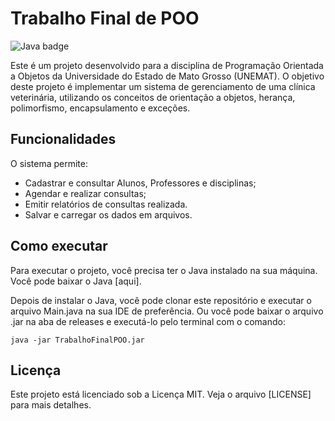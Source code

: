 # Trabalho Final de POO

<img src="https://img.shields.io/badge/Java-ED8B00?style=for-the-badge&logo=java&logoColor=white" alt="Java badge" />

Este é um projeto desenvolvido para a disciplina de Programação Orientada a Objetos da Universidade do Estado de Mato Grosso (UNEMAT). O objetivo deste projeto é implementar um sistema de gerenciamento de uma clínica veterinária, utilizando os conceitos de orientação a objetos, herança, polimorfismo, encapsulamento e exceções.

## Funcionalidades

O sistema permite:

- Cadastrar e consultar Alunos, Professores e disciplinas;
- Agendar e realizar consultas;
- Emitir relatórios de consultas realizada.
- Salvar e carregar os dados em arquivos.


## Como executar

Para executar o projeto, você precisa ter o Java instalado na sua máquina. Você pode baixar o Java [aqui].

Depois de instalar o Java, você pode clonar este repositório e executar o arquivo Main.java na sua IDE de preferência. Ou você pode baixar o arquivo .jar na aba de releases e executá-lo pelo terminal com o comando:

`java -jar TrabalhoFinalPOO.jar`

## Licença

Este projeto está licenciado sob a Licença MIT. Veja o arquivo [LICENSE] para mais detalhes.
